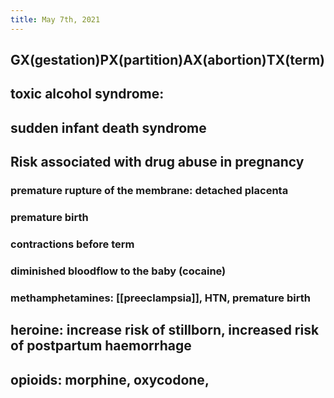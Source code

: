 ```yaml
---
title: May 7th, 2021
---
```


## GX(gestation)PX(partition)AX(abortion)TX(term)
## toxic alcohol syndrome:
## sudden infant death syndrome
## Risk associated with drug abuse in pregnancy
### premature rupture of the membrane: detached placenta
### premature birth
### contractions before term
### diminished bloodflow to the baby (cocaine)
### methamphetamines: [[preeclampsia]], HTN, premature birth
## heroine: increase risk of stillborn, increased risk of postpartum haemorrhage
## opioids: morphine, oxycodone,
